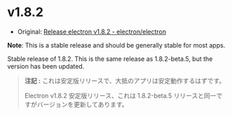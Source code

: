 # v1.8.2

* Original: [Release electron v1.8.2 - electron/electron](https://github.com/electron/electron/releases/tag/v1.8.2)

**Note**: This is a stable release and should be generally stable for most apps.

Stable release of 1.8.2. This is the same release as 1.8.2-beta.5, but the version has been updated.

> **注記 :** これは安定版リリースで、大抵のアプリは安定動作するはずです。
>
> Electron v1.8.2 安定版リリース、これは 1.8.2-beta.5 リリースと同一ですがバージョンを更新してあります。
